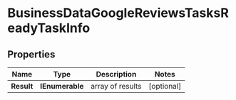 # BusinessDataGoogleReviewsTasksReadyTaskInfo


## Properties

| Name | Type | Description | Notes |
|------------ | ------------- | ------------- | -------------|
**Result** | **IEnumerable<BusinessDataGoogleReviewsTasksReadyResultInfo>** | array of results |[optional]|